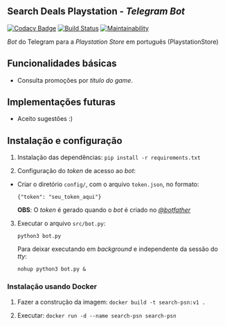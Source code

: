 ## Search Deals Playstation - *Telegram Bot*

[![Codacy Badge](https://api.codacy.com/project/badge/Grade/99dd3531239e4be980fc271c23429312)](https://app.codacy.com/app/thiagormagalhaes/search-deals-playstation-telegram-bot?utm_source=github.com&utm_medium=referral&utm_content=thiagormagalhaes/search-deals-playstation-telegram-bot&utm_campaign=Badge_Grade_Dashboard)
[![Build Status](https://travis-ci.org/thiagormagalhaes/search-deals-playstation-telegram-bot.svg?branch=master)](https://travis-ci.org/thiagormagalhaes/search-deals-playstation-telegram-bot)
[![Maintainability](https://api.codeclimate.com/v1/badges/a3850ce887c38eaac7da/maintainability)](https://codeclimate.com/github/thiagormagalhaes/search-deals-playstation-telegram-bot/maintainability)

*Bot* do Telegram para a *Playstation Store* em português (PlaystationStore)

## Funcionalidades básicas
*   Consulta promoções por *titulo do game*.

## Implementações futuras
*   Aceito sugestões :)

## Instalação e configuração
1.  Instalação das dependências:
`pip install -r requirements.txt`


2.  Configuração do *token* de acesso ao *bot*:
*   Criar o diretório `config/`, com o arquivo `token.json`, no formato:

      `{"token": "seu_token_aqui"}`

      **OBS**: O *token* é gerado quando o *bot* é criado no [*@botfather*](https://telegram.me/BotFather)
      
3.  Executar o arquivo `src/bot.py`:

     `python3 bot.py`

     Para deixar executando em *background* e independente da sessão do *tty*:

     `nohup python3 bot.py &`
     
### Instalação usando Docker
1. Fazer a construção da imagem:
`docker build -t search-psn:v1 .`

2. Executar:
`docker run -d --name search-psn search-psn`